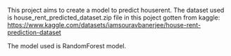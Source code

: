 This project aims to create a model to predict houserent. The dataset used is house_rent_predicted_dataset.zip file in this poject gotten from kaggle: https://www.kaggle.com/datasets/iamsouravbanerjee/house-rent-prediction-dataset

The model used is RandomForest model. 
